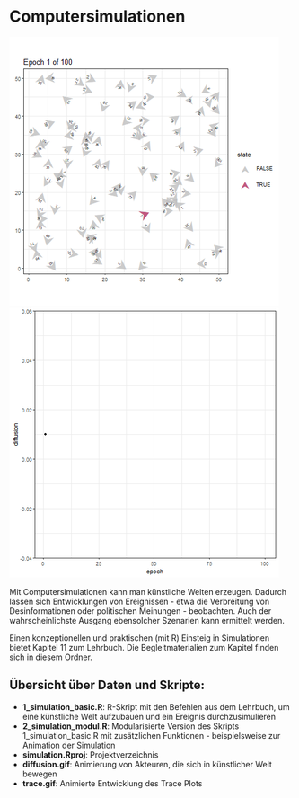 # Computersimulationen

![The diffusion model](diffusion.gif) ![The trace plot](trace.gif)
 
Mit Computersimulationen kann man künstliche Welten erzeugen. Dadurch lassen sich 
Entwicklungen von Ereignissen - etwa die Verbreitung von Desinformationen oder politischen Meinungen - beobachten.
Auch der wahrscheinlichste Ausgang ebensolcher Szenarien kann ermittelt werden. 

Einen konzeptionellen und praktischen (mit R) Einsteig in Simulationen bietet Kapitel 11 zum Lehrbuch. Die Begleitmaterialien zum Kapitel finden sich in diesem Ordner.

## Übersicht über Daten und Skripte: 
- **1_simulation_basic.R**: R-Skript mit den Befehlen aus dem Lehrbuch, um eine künstliche Welt aufzubauen und ein Ereignis durchzusimulieren 
- **2_simulation_modul.R**: Modularisierte Version des Skripts 1_simulation_basic.R mit zusätzlichen Funktionen - beispielsweise zur Animation der Simulation
- **simulation.Rproj**: Projektverzeichnis
- **diffusion.gif**: Animierung von Akteuren, die sich in künstlicher Welt bewegen
- **trace.gif**: Animierte Entwicklung des Trace Plots


